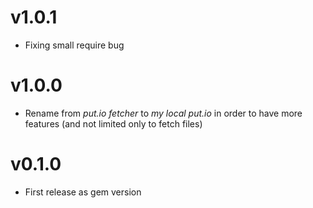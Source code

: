 # v1.0.1

- Fixing small require bug

# v1.0.0

- Rename from *put.io fetcher* to *my local put.io* in order to have more features (and not limited only to fetch files)

# v0.1.0

- First release as gem version
